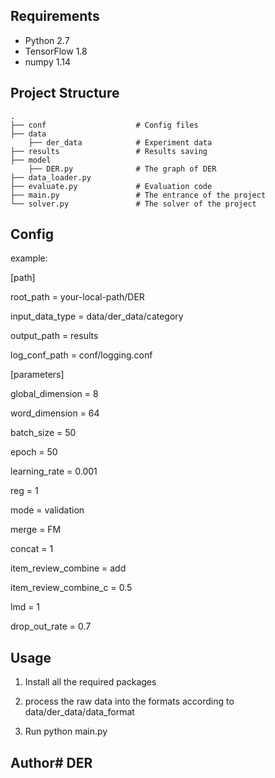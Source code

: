 ## Requirements

- Python 2.7
- TensorFlow 1.8
- numpy 1.14


## Project Structure

    .
    ├── conf                    # Config files
    ├── data
        ├── der_data            # Experiment data   
    ├── results                 # Results saving
    ├── model          
        ├── DER.py              # The graph of DER
    ├── data_loader.py          
    ├── evaluate.py             # Evaluation code
    ├── main.py                 # The entrance of the project
    └── solver.py               # The solver of the project     




## Config

example: 

[path]

root_path = your-local-path/DER

input_data_type = data/der_data/category

output_path = results

log_conf_path = conf/logging.conf


[parameters]

global_dimension = 8

word_dimension = 64

batch_size = 50

epoch = 50

learning_rate = 0.001

reg = 1

mode = validation

merge = FM

concat = 1

item_review_combine = add

item_review_combine_c = 0.5

lmd = 1

drop_out_rate = 0.7


## Usage

1. Install all the required packages

2. process the raw data into the formats according to data/der_data/data_format

3. Run python main.py


## Author# DER
